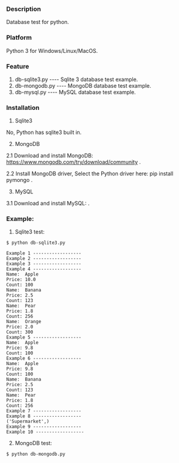 ### Description

Database test for python.


### Platform

Python 3 for Windows/Linux/MacOS.


### Feature

1. db-sqlite3.py        ---- Sqlite 3 database test example.
2. db-mongodb.py        ---- MongoDB database test example.
3. db-mysql.py          ---- MySQL database test example.


### Installation

1. Sqlite3

No, Python has sqlite3 built in.

2. MongoDB

2.1 Download and install MongoDB: https://www.mongodb.com/try/download/community .

2.2 Install MongoDB driver, Select the Python driver here: pip install pymongo .

3. MySQL

3.1 Download and install MySQL:  .


### Example:

1. Sqlite3 test:

```console
$ python db-sqlite3.py

Example 1 ------------------
Example 2 ------------------
Example 3 ------------------
Example 4 ------------------
Name:  Apple
Price: 10.0
Count: 100
Name:  Banana
Price: 2.5
Count: 123
Name:  Pear
Price: 1.8
Count: 256
Name:  Orange
Price: 2.0
Count: 300
Example 5 ------------------
Name:  Apple
Price: 9.8
Count: 100
Example 6 ------------------
Name:  Apple
Price: 9.8
Count: 100
Name:  Banana
Price: 2.5
Count: 123
Name:  Pear
Price: 1.8
Count: 256
Example 7 ------------------
Example 8 ------------------
('Supermarket',)
Example 9 ------------------
Example 10 ------------------
```

2. MongoDB test:

```console
$ python db-mongodb.py

```

